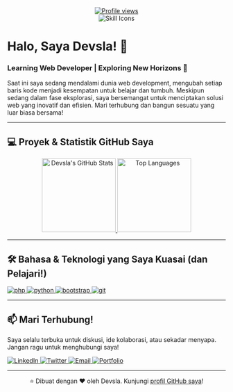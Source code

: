 <div align="center">
  <a href="https://github.com/devsla">
    <img src="https://komarev.com/ghpvc/?username=devsla&color=brightgreen" alt="Profile views" />
  </a>
</div>

<div align="center">
  <img src="https://skillicons.dev/icons?i=php,python,bootstrap&theme=light" alt="Skill Icons"/>
</div>

# Halo, Saya Devsla! 👋
### Learning Web Developer | Exploring New Horizons 🚀

Saat ini saya sedang mendalami dunia web development, mengubah setiap baris kode menjadi kesempatan untuk belajar dan tumbuh. Meskipun sedang dalam fase eksplorasi, saya bersemangat untuk menciptakan solusi web yang inovatif dan efisien. Mari terhubung dan bangun sesuatu yang luar biasa bersama!

---

## 💻 Proyek & Statistik GitHub Saya

<div align="center">
  <a href="https://github.com/devsla">
    <img src="https://github-readme-stats.vercel.app/api?username=devsla&show_icons=true&theme=radical&count_private=true&include_all_commits=true" alt="Devsla's GitHub Stats" height="170em" />
  </a>
  <a href="https://github.com/devsla">
    <img src="https://github-readme-stats.vercel.app/api/top-langs/?username=devsla&layout=compact&theme=radical&langs_count=8" alt="Top Languages" height="170em" />
  </a>
</div>

---

## 🛠️ Bahasa & Teknologi yang Saya Kuasai (dan Pelajari!)

<p align="left">
  <a href="https://www.php.net" target="_blank" rel="noreferrer">
    <img src="https://img.shields.io/badge/PHP-777BB4?style=for-the-badge&logo=php&logoColor=white" alt="php"/>
  </a>
  <a href="https://www.python.org" target="_blank" rel="noreferrer">
    <img src="https://img.shields.io/badge/Python-3776AB?style=for-the-badge&logo=python&logoColor=white" alt="python"/>
  </a>
  <a href="https://getbootstrap.com/" target="_blank" rel="noreferrer">
    <img src="https://img.shields.io/badge/Bootstrap-563D7C?style=for-the-badge&logo=bootstrap&logoColor=white" alt="bootstrap"/>
  </a>
  <a href="https://git-scm.com/" target="_blank" rel="noreferrer">
    <img src="https://img.shields.io/badge/Git-F05032?style=for-the-badge&logo=git&logoColor=white" alt="git"/>
  </a>
  </p>

---

## 📫 Mari Terhubung!

Saya selalu terbuka untuk diskusi, ide kolaborasi, atau sekadar menyapa. Jangan ragu untuk menghubungi saya!

<p align="left">
  <a href="https://www.linkedin.com/in/[username-linkedin-anda]" target="_blank">
    <img src="https://img.shields.io/badge/LinkedIn-%230077B5.svg?&style=for-the-badge&logo=linkedin&logoColor=white" alt="LinkedIn"/>
  </a>
  <a href="https://twitter.com/[username-twitter-anda]" target="_blank">
    <img src="https://img.shields.io/badge/Twitter-%231DA1F2.svg?&style=for-the-badge&logo=Twitter&logoColor=white" alt="Twitter"/>
  </a>
  <a href="mailto:[alamat-email-anda]" target="_blank">
    <img src="https://img.shields.io/badge/Email-D14836?style=for-the-badge&logo=gmail&logoColor=white" alt="Email"/>
  </a>
  <a href="https://[website-pribadi-anda].com" target="_blank">
    <img src="https://img.shields.io/badge/Portfolio-informational?style=for-the-badge&logo=world&logoColor=white" alt="Portfolio"/>
  </a>
</p>

---

<p align="center">⭐️ Dibuat dengan ❤️ oleh Devsla. Kunjungi <a href="https://github.com/devsla">profil GitHub saya</a>!</p>
